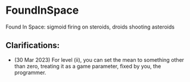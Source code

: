 # FoundInSpace
Found In Space: sigmoid firing on steroids, droids shooting asteroids

## Clarifications:
 
  + (30 Mar 2023) For level (ii), you can set the mean to something other than zero, treating it as a game parameter, fixed by you, the programmer.
